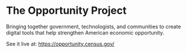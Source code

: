 # The Opportunity Project
Bringing together government, technologists, and communities to create digital tools that help strengthen American economic opportunity.

See it live at: https://opportunity.census.gov/

